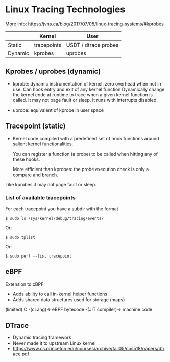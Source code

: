 # Linux Tracing Technologies

More info: https://jvns.ca/blog/2017/07/05/linux-tracing-systems/#kprobes

|       | Kernel      | User                |
|-------|-------------|---------------------|
|Static | tracepoints | USDT / dtrace probes|
|Dynamic| kprobes     | uprobes             |

## Kprobes / uprobes (dynamic)

- kprobe: dynamic instrumentation of kernel: zero overhead when not in use.
  Can hook entry and exit of any kernel function
  Dynamically change the kernel code at runtime to trace when a given
  kernel function is called.
  It may not page fault or sleep.
  It runs with interrupts disabled.

- uprobe: equivalent of kprobe in user space

## Tracepoint (static)

- Kernel code compiled with a predefined set of hook functions around salient
  kernel functionalities.

  You can register a function (a probe) to be called when hitting any of these
  hooks.

  More efficient than kprobes: the probe execution check is only a compare and
  branch.

Like kprobes it may not page fault or sleep.

### List of available tracepoints

For each tracepoint you have a subdir with the format
```
$ sudo ls /sys/kernel/debug/tracing/events/
```

Or:
```
$ sudo tplist
```

Or:
```
$ sudo perf --list tracepoint
```

## eBPF

Extension to cBPF:

- Adds ability to call in-kernel helper functions
- Adds shared data structures used for storage (maps)

(limited) C -(cLang)-> eBPF bytecode -(JIT compiler)-> machine code

## DTrace

- Dynamic tracing framework
- Never made it to upstream Linux kernel
- https://www.cs.princeton.edu/courses/archive/fall05/cos518/papers/dtrace.pdf
